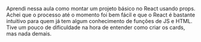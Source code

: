 Aprendi nessa aula como montar um projeto básico no React usando props. Achei que o processo até o momento foi bem fácil e que o React é bastante intuitivo para quem já tem algum conhecimento de funções de JS e HTML. Tive um pouco de dificuldade na hora de entender como criar os cards, mas nada demais.